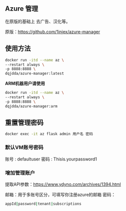 ## Azure 管理

在原版的基础上 去广告、汉化等。

原版：https://github.com/1injex/azure-manager

## 使用方法

```bash
docker run -itd --name az \
--restart always \
-p 8888:8888 \
dqjdda/azure-manager:latest
```

**ARM机器用户请使用** 

```bash
docker run -itd --name az \
--restart always \
-p 8888:8888 \
dqjdda/azure-manager:arm
```

## 重置管理密码

```bash
docker exec -it az flask admin 用户名 密码
```

### 默认VM账号密码

账号 : defaultuser
密码 : Thisis.yourpassword1

### 增加管理账户

提取API参数：https://www.ydyno.com/archives/1394.html

邮箱：用于多账号区分，可填写你注册azure的邮箱
密码：
```bash
appId|password|tenant|subscriptions
```
